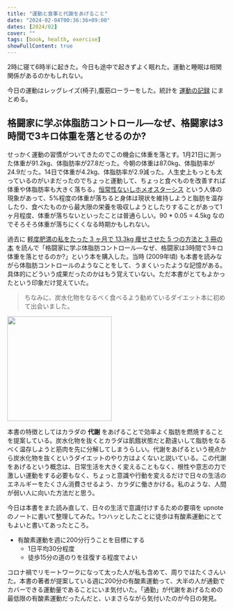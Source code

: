 ```yaml
---
title: "運動と食事と代謝をあげること"
date: "2024-02-04T00:36:36+09:00"
dates: [2024/02]
cover: ""
tags: [book, health, exercise]
showFullContent: true
---
```


2時に寝て6時半に起きた。今日も途中で起きずよく眠れた。運動と睡眠は相関関係があるのかもしれない。

今日の運動はレッグレイズ(椅子),腹筋ローラーをした。統計を [運動の記録](https://docs.google.com/spreadsheets/d/1bg85QtM-LciUgey8I79uI7vW2PEwsP6TVdeIRVkACBg/edit?usp=sharing) にまとめる。

## 格闘家に学ぶ体脂肪コントロール―なぜ、格闘家は3時間で3キロ体重を落とせるのか?

せっかく運動の習慣がついてきたのでこの機会に体重を落とす。1月21日に測った体重が91.2kg、体脂肪率が27.8だった。今朝の体重は87.0kg、体脂肪率が24.9だった。14日で体重が4.2kg、体脂肪率が2.9減った。人生史上もっとも太っているのがいまだったのでちょっと運動して、ちょっと食べものを改善すれば体重や体脂肪率も大きく落ちる。[恒常性ないしホメオスターシス](https://ja.wikipedia.org/wiki/%E6%81%92%E5%B8%B8%E6%80%A7) という人体の現象があって、5%程度の体重が落ちると身体は現状を維持しようと脂肪を温存したり、食べたものから最大限の栄養を吸収しようとしたりすることがあって1ヶ月程度、体重が落ちないといったことは普通らしい。90 * 0.05 = 4.5kg なのでそろそろ体重が落ちにくくなる時期かもしれない。

過去に [軽度肥満の私をたった 3 ヶ月で 13.3kg 痩せさせた 5 つの方法と 3 冊の本](http://blog.livedoor.jp/nipotan/archives/51381115.html) を読んで「格闘家に学ぶ体脂肪コントロール―なぜ、格闘家は3時間で3キロ体重を落とせるのか?」という本を購入した。当時 (2009年頃) も本書を読みながら体脂肪コントロールのようなことをして、うまくいったような記憶がある。具体的にどういう成果だったのかはもう覚えていない。ただ本書がとてもよかったという印象だけ覚えていた。

> ちなみに、炭水化物をなるべく食べるよう勧めているダイエット本に初めて出会いました。

<a href="https://amzn.to/3vZ2l73" target="_blank"><img src="https://m.media-amazon.com/images/I/41e71sMs+aL.jpg" width="240" /></a>

本書の特徴としてはカラダの **代謝** をあげることで効率よく脂肪を燃焼することを提案している。炭水化物を抜くとカラダは飢餓状態だと勘違いして脂肪をなるべく温存しようと筋肉を先に分解してしまうらしい。代謝をあげるという視点から炭水化物を抜くというダイエットのやり方はよくないと説いている。この代謝をあげるという概念は、日常生活を大きく変えることもなく、根性や意志の力で激しい運動をする必要もなく、ちょっと意識や行動を変えるだけで日々の生活のエネルギーをたくさん消費させるよう、カラダに働きかける。私のような、人間が弱い人に向いた方法だと思う。

今日は本書をまた読み直して、日々の生活で意識付けするための要項を upnote のノートに書いて整理してみた。1つハッとしたことに徒歩は有酸素運動にとてもよいと書いてあったところ。

* 有酸素運動を週に200分行うことを目標にする
  * 1日平均30分程度
  * 徒歩15分の道のりを往復する程度でよい

コロナ禍でリモートワークになって太った人が私も含めて、周りではたくさんいた。本書の著者が提案している週に200分の有酸素運動って、大半の人が通勤でカバーできる運動量であることにいま気付いた。「通勤」が代謝をあげるための最低限の有酸素運動だったんだと、いまさらながら気付いたのが今日の発見。

